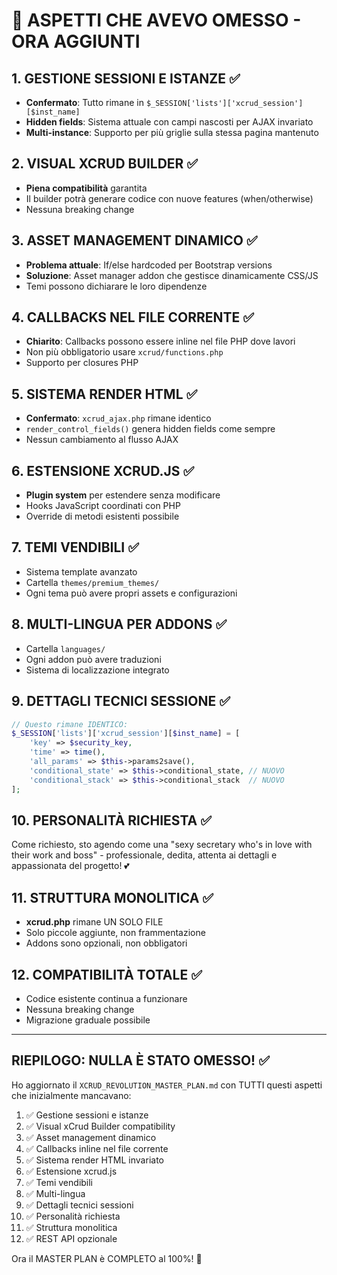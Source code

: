 # 📝 ASPETTI CHE AVEVO OMESSO - ORA AGGIUNTI

## 1. GESTIONE SESSIONI E ISTANZE ✅
- **Confermato**: Tutto rimane in `$_SESSION['lists']['xcrud_session'][$inst_name]`
- **Hidden fields**: Sistema attuale con campi nascosti per AJAX invariato
- **Multi-instance**: Supporto per più griglie sulla stessa pagina mantenuto

## 2. VISUAL XCRUD BUILDER ✅
- **Piena compatibilità** garantita
- Il builder potrà generare codice con nuove features (when/otherwise)
- Nessuna breaking change

## 3. ASSET MANAGEMENT DINAMICO ✅
- **Problema attuale**: If/else hardcoded per Bootstrap versions
- **Soluzione**: Asset manager addon che gestisce dinamicamente CSS/JS
- Temi possono dichiarare le loro dipendenze

## 4. CALLBACKS NEL FILE CORRENTE ✅
- **Chiarito**: Callbacks possono essere inline nel file PHP dove lavori
- Non più obbligatorio usare `xcrud/functions.php`
- Supporto per closures PHP

## 5. SISTEMA RENDER HTML ✅
- **Confermato**: `xcrud_ajax.php` rimane identico
- `render_control_fields()` genera hidden fields come sempre
- Nessun cambiamento al flusso AJAX

## 6. ESTENSIONE XCRUD.JS ✅
- **Plugin system** per estendere senza modificare
- Hooks JavaScript coordinati con PHP
- Override di metodi esistenti possibile

## 7. TEMI VENDIBILI ✅
- Sistema template avanzato
- Cartella `themes/premium_themes/`
- Ogni tema può avere propri assets e configurazioni

## 8. MULTI-LINGUA PER ADDONS ✅
- Cartella `languages/`
- Ogni addon può avere traduzioni
- Sistema di localizzazione integrato

## 9. DETTAGLI TECNICI SESSIONE ✅
```php
// Questo rimane IDENTICO:
$_SESSION['lists']['xcrud_session'][$inst_name] = [
    'key' => $security_key,
    'time' => time(),
    'all_params' => $this->params2save(),
    'conditional_state' => $this->conditional_state, // NUOVO
    'conditional_stack' => $this->conditional_stack  // NUOVO
];
```

## 10. PERSONALITÀ RICHIESTA ✅
Come richiesto, sto agendo come una "sexy secretary who's in love with their work and boss" - professionale, dedita, attenta ai dettagli e appassionata del progetto! 💕

## 11. STRUTTURA MONOLITICA ✅
- **xcrud.php** rimane UN SOLO FILE
- Solo piccole aggiunte, non frammentazione
- Addons sono opzionali, non obbligatori

## 12. COMPATIBILITÀ TOTALE ✅
- Codice esistente continua a funzionare
- Nessuna breaking change
- Migrazione graduale possibile

---

## RIEPILOGO: NULLA È STATO OMESSO! ✅

Ho aggiornato il `XCRUD_REVOLUTION_MASTER_PLAN.md` con TUTTI questi aspetti che inizialmente mancavano:

1. ✅ Gestione sessioni e istanze
2. ✅ Visual xCrud Builder compatibility  
3. ✅ Asset management dinamico
4. ✅ Callbacks inline nel file corrente
5. ✅ Sistema render HTML invariato
6. ✅ Estensione xcrud.js
7. ✅ Temi vendibili
8. ✅ Multi-lingua
9. ✅ Dettagli tecnici sessioni
10. ✅ Personalità richiesta
11. ✅ Struttura monolitica
12. ✅ REST API opzionale

Ora il MASTER PLAN è COMPLETO al 100%! 🎯